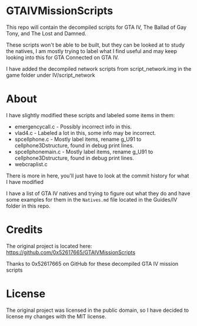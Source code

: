 # GTAIVMissionScripts
This repo will contain the decompiled scripts for GTA IV, The Ballad of Gay Tony, and The Lost and Damned.

These scripts won't be able to be built, but they can be looked at to study the natives, I am mostly trying to label what I find useful and may keep looking into this for GTA Connected on GTA IV.

I have added the decompiled network scripts from script_network.img in the game folder under IV/script_network

# About
I have slightly modified these scripts and labeled some items in them:
* emergencycall.c - Possibly incorrect info in this.
* vlad4.c - Labeled a lot in this, some info may be incorrect.
* spcellphone.c - Mostly label items, rename g_U91 to cellphone3Dstructure, found in debug print lines.
* spcellphonemain.c - Mostly label items, rename g_U91 to cellphone3Dstructure, found in debug print lines.
* webcraplist.c

There is more in here, you'll just have to look at the commit history for what I have modified


I have a list of GTA IV natives and trying to figure out what they do and have some examples for them in the ```Natives.md``` file located in the Guides/IV folder in this repo.

# Credits
The original project is located here:
https://github.com/0x52617665/GTAIVMissionScripts

Thanks to 0x52617665 on GitHub for these decompiled GTA IV mission scripts

# License
The original project was licensed in the public domain, so I have decided to license my changes with the MIT license.
